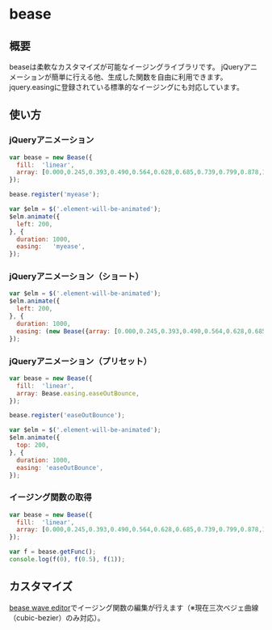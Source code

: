 # bease

## 概要
beaseは柔軟なカスタマイズが可能なイージングライブラリです。
jQueryアニメーションが簡単に行える他、生成した関数を自由に利用できます。
jquery.easingに登録されている標準的なイージングにも対応しています。

## 使い方
### jQueryアニメーション
```js
var bease = new Bease({
  fill:  'linear',
  array: [0.000,0.245,0.393,0.490,0.564,0.628,0.685,0.739,0.799,0.878,1.000],
});

bease.register('myease');

var $elm = $('.element-will-be-animated');
$elm.animate({
  left: 200,
}, {
  duration: 1000,
  easing:   'myease',
});
```

### jQueryアニメーション（ショート）
```js
var $elm = $('.element-will-be-animated');
$elm.animate({
  left: 200,
}, {
  duration: 1000,
  easing: (new Bease({array: [0.000,0.245,0.393,0.490,0.564,0.628,0.685,0.739,0.799,0.878,1.000]})).register(),
});
```

### jQueryアニメーション（プリセット）
```js
var bease = new Bease({
  fill:  'linear',
  array: Bease.easing.easeOutBounce,
});

bease.register('easeOutBounce');

var $elm = $('.element-will-be-animated');
$elm.animate({
  top: 200,
}, {
  duration: 1000,
  easing: 'easeOutBounce',
});
```

### イージング関数の取得
```js
var bease = new Bease({
  fill:  'linear',
  array: [0.000,0.245,0.393,0.490,0.564,0.628,0.685,0.739,0.799,0.878,1.000],
});

var f = bease.getFunc();
console.log(f(0), f(0.5), f(1));
```

## カスタマイズ
[bease wave editor](http://butchi.github.io/bease/)でイージング関数の編集が行えます（※現在三次ベジェ曲線（cubic-bezier）のみ対応）。
